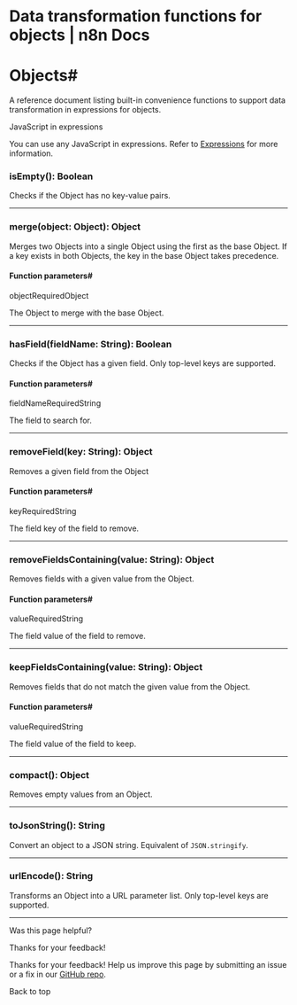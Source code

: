 # Data transformation functions for objects | n8n Docs

[ ](https://github.com/n8n-io/n8n-docs/edit/main/docs/code/builtin/data-transformation-functions/objects.md "Edit this page")

# Objects#

A reference document listing built-in convenience functions to support data transformation in expressions for objects.

JavaScript in expressions

You can use any JavaScript in expressions. Refer to [Expressions](../../../expressions/) for more information.

###  isEmpty(): Boolean #

Checks if the Object has no key-value pairs. 

* * *

###  merge(object: Object): Object #

Merges two Objects into a single Object using the first as the base Object. If a key exists in both Objects, the key in the base Object takes precedence. 

#### Function parameters#

objectRequiredObject

The Object to merge with the base Object.

* * *

###  hasField(fieldName: String): Boolean #

Checks if the Object has a given field. Only top-level keys are supported. 

#### Function parameters#

fieldNameRequiredString

The field to search for.

* * *

###  removeField(key: String): Object #

Removes a given field from the Object 

#### Function parameters#

keyRequiredString

The field key of the field to remove.

* * *

###  removeFieldsContaining(value: String): Object #

Removes fields with a given value from the Object. 

#### Function parameters#

valueRequiredString

The field value of the field to remove.

* * *

###  keepFieldsContaining(value: String): Object #

Removes fields that do not match the given value from the Object. 

#### Function parameters#

valueRequiredString

The field value of the field to keep.

* * *

###  compact(): Object #

Removes empty values from an Object. 

* * *

###  toJsonString(): String #

Convert an object to a JSON string. Equivalent of `JSON.stringify`. 

* * *

###  urlEncode(): String #

Transforms an Object into a URL parameter list. Only top-level keys are supported. 

* * *

Was this page helpful? 

Thanks for your feedback! 

Thanks for your feedback! Help us improve this page by submitting an issue or a fix in our [GitHub repo](https://github.com/n8n-io/n8n-docs). 

Back to top